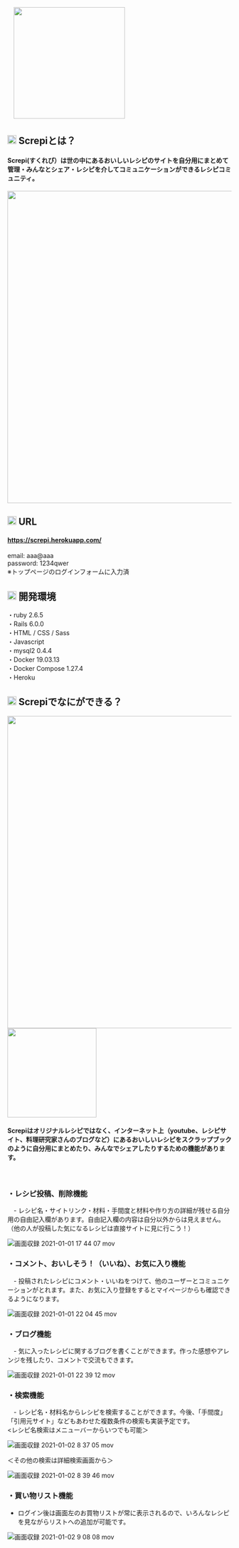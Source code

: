 　<img src="https://user-images.githubusercontent.com/73642901/103434015-54d72000-4c3e-11eb-911d-921089673309.png" width="250px">
     
## <img src="https://user-images.githubusercontent.com/73642901/103434591-0417f500-4c47-11eb-9c2d-6f51fc1bccb5.png" width="20px">&nbsp;Screpiとは？
#### Screpi(すくれぴ）は世の中にあるおいしいレシピのサイトを自分用にまとめて管理・みんなとシェア・レシピを介してコミュニケーションができるレシピコミュニティ。  

<img src="https://user-images.githubusercontent.com/73642901/103435675-52cc8b80-4c55-11eb-9335-e4ea19b3c872.png" width="700px">  



## <img src="https://user-images.githubusercontent.com/73642901/103434591-0417f500-4c47-11eb-9c2d-6f51fc1bccb5.png" width="20px">&nbsp;URL
#### https://screpi.herokuapp.com/  
email:    aaa@aaa  
password: 1234qwer  
※トップページのログインフォームに入力済  

## <img src="https://user-images.githubusercontent.com/73642901/103434591-0417f500-4c47-11eb-9c2d-6f51fc1bccb5.png" width="20px">&nbsp;開発環境
・ruby 2.6.5  
・Rails 6.0.0  
・HTML / CSS / Sass  
・Javascript  
・mysql2 0.4.4  
・Docker 19.03.13  
・Docker Compose 1.27.4  
・Heroku  

## <img src="https://user-images.githubusercontent.com/73642901/103434591-0417f500-4c47-11eb-9c2d-6f51fc1bccb5.png" width="20px">&nbsp;Screpiでなにができる？
<img src="https://user-images.githubusercontent.com/73642901/103435562-a63dda00-4c53-11eb-86af-4110c54cd61a.png" width="700px"><img src="https://user-images.githubusercontent.com/73642901/103435583-f321b080-4c53-11eb-82df-1fe9333b57cb.png" width="200px">  
#### Screpiはオリジナルレシピではなく、インターネット上（youtube、レシピサイト、料理研究家さんのブログなど）にあるおいしいレシピをスクラップブックのように自分用にまとめたり、みんなでシェアしたりするための機能があります。  
 
<br>


### ・レシピ投稿、削除機能  
　- レシピ名・サイトリンク・材料・手間度と材料や作り方の詳細が残せる自分用の自由記入欄があります。自由記入欄の内容は自分以外からは見えません。（他の人が投稿した気になるレシピは直接サイトに見に行こう！）  
    
![画面収録 2021-01-01 17 44 07 mov](https://user-images.githubusercontent.com/73642901/103438559-5b35be00-4c77-11eb-87f4-d71f6b1b90d8.gif)  

### ・コメント、おいしそう！（いいね）、お気に入り機能
　- 投稿されたレシピにコメント・いいねをつけて、他のユーザーとコミュニケーションがとれます。また、お気に入り登録をするとマイページからも確認できるようになります。  
 
![画面収録 2021-01-01 22 04 45 mov](https://user-images.githubusercontent.com/73642901/103439173-efa31f00-4c7d-11eb-80b2-170fff605b14.gif)  

### ・ブログ機能  
　- 気に入ったレシピに関するブログを書くことができます。作った感想やアレンジを残したり、コメントで交流もできます。  
 
![画面収録 2021-01-01 22 39 12 mov](https://user-images.githubusercontent.com/73642901/103439737-d781ce80-4c82-11eb-8fe2-4400df8c8f77.gif)  

### ・検索機能  
　- レシピ名・材料名からレシピを検索することができます。今後、「手間度」「引用元サイト」などもあわせた複数条件の検索も実装予定です。  
 <レシピ名検索はメニューバーからいつでも可能＞  
 
 ![画面収録 2021-01-02 8 37 05 mov](https://user-images.githubusercontent.com/73642901/103447958-d8901b80-4cd5-11eb-8b41-cb77a197210d.gif)  
 
 ＜その他の検索は詳細検索画面から＞  
 
 ![画面収録 2021-01-02 8 39 46 mov](https://user-images.githubusercontent.com/73642901/103447990-2e64c380-4cd6-11eb-9871-e00a9ac7e600.gif)　　
 
 ### ・買い物リスト機能  
  - ログイン後は画面左のお買物リストが常に表示されるので、いろんなレシピを見ながらリストへの追加が可能です。  
  
  ![画面収録 2021-01-02 9 08 08 mov](https://user-images.githubusercontent.com/73642901/103448251-2dce2c00-4cda-11eb-9289-2716652ea7c8.gif)  
  
  



